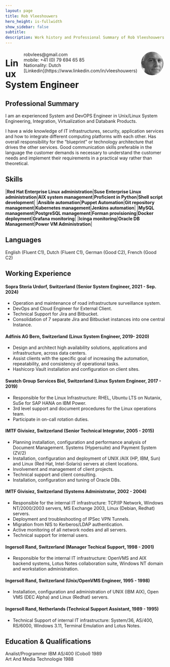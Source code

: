 ```yaml
---
layout: page
title: Rob Vleeshouwers
hero_height: is-fullwidth
show_sidebar: false
subtitle:
description: Work history and Professional Summary of Rob Vleeshouwers career.
---
```


<img style="float:right;border-radius:50%;width:70px;padding:6px" src="/img/me_1.jpg" />

<span style="float:right;padding:6px"> 
  robvlees@gmail.com <br> mobile: +41 (0) 79 694 65 85 <br> Nationality: Dutch <br><i class="fa-brands fa-linkedin"></i>  [Linkedin](https://www.linkedin.com/in/vleeshouwers)
</span>

# Linux System Engineer

## Professional Summary

I am an experienced System and DevOPS Engineer in Unix/Linux System Engineering, Integration, Virtualization and Databank Products.
 
I have a wide knowledge of IT infrastructures, security, application services and how to integrate different computing platforms with each other. Has overall responsibility for the “blueprint” or technology architecture that drives the other services. Good communication skills preferable in the language the customer demands is necessary to understand the customer needs and implement their requirements in a practical way rather than theoretical.

## Skills

|**Red Hat Enterprise Linux administration**|**Suse Enterprise Linux administration**|**AIX system management**|**Proficient in Python**|**Shell script development**|
|**Ansible automation**|**Puppet Automation**|**Git repository management**|**Kubernetes management**|**Jenkins automation**|
|**MySQL management**|**PostgreSQL management**|**Forman provisioning**|**Docker deployment**|**Grafana monitoring**|
|**Icinga monitoring**|**Oracle DB Management**|**Power VM Administration**|

## Languages
English (Fluent C1), Dutch (Fluent C1), German (Good C2), French (Good C2)

## Working Experience

#### Sopra Steria Urdorf, Switzerland (Senior System Engineer, 2021 - Sep. 2024) 

* Operation and maintenance of road infrastructure surveillance system.
* DevOps and Cloud Engineer for External Client.
* Technical Support for Jira and Bitbucket.
* Consolidation of 7 separate Jira and Bitbucket instances into one central Instance.

#### Adfinis AG Bern, Switzerland (Linux System Engineer, 2019- 2020) 

* Design and architect high availability solutions, applications and infrastructure, across data centers. 
* Assist clients with the specific goal of increasing the automation, repeatability, and consistency of operational tasks.
* Hashicorp Vault installation and configuration on client sites.

#### Swatch Group Services Biel, Switzerland (Linux System Engineer, 2017 - 2019)

* Responsible for the Linux Infrastructure: RHEL, Ubuntu LTS on Nutanix, SuSe for SAP HANA on IBM Power.
*	3rd level support and document procedures for the Linux operations team.
*	Participate in on-call rotation duties.

#### IMTF Givisiez, Switzerland (Senior Technical Integrator, 2005 - 2015)

* Planning installation, configuration and performance analysis of Document Management. Systems (Hypersuite) and Payment System (ZV/2)
*	Installation, configuration and deployment of UNIX /AIX (HP, IBM, Sun) and Linux (Red Hat, Intel-Solaris) servers at client locations.
*	Involvement and management of client projects.
*	Technical support and client consulting.
*	Installation, configuration and tuning of Oracle DBs.

#### IMTF Givisiez, Switzerland (Systems Administrator, 2002 - 2004)

*	Responsible for the internal IT infrastructure:  TCP/IP Network, Windows NT/2000/2003 servers, MS Exchange 2003, Linux (Debian, Redhat) servers.
*	Deployment and troubleshooting of IPSec VPN Tunnels.
*	Migration from NIS to Kerberos/LDAP authentication.
*	Active monitoring of all network nodes and all servers.
*	Technical support for internal users.

#### Ingersoll Rand, Switzerland (Manager Techical Support, 1998 - 2001)

* Responsible for the internal IT infrastructure: OpenVMS and AIX backend systems, Lotus Notes collaboration suite, Windows NT domain and workstation administration.

#### Ingersoll Rand, Switzerland (Unix/OpenVMS Engineer, 1995 - 1998)

* Installation, configuration and administration of UNIX (IBM AIX), Open VMS (DEC Alpha) and Linux (Redhat) servers.

#### Ingersoll Rand, Netherlands (Technical Support Assistant, 1989 - 1995)

* Technical Support of internal IT infrastructure: System/36, AS/400, RS/6000, Windows 3.11, Terminal Emulation and Lotus Notes.


## Education & Qualifications

Analist/Programmer IBM AS/400 (Cobol) 1989  
Art And Media Technologie 1988
